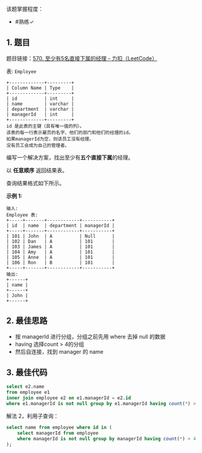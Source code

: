 
该题掌握程度：
- #熟练✓
## 1. 题目
题目链接：[570. 至少有5名直接下属的经理 - 力扣（LeetCode）](https://leetcode.cn/problems/managers-with-at-least-5-direct-reports/description/)

表: `Employee`

```
+-------------+---------+
| Column Name | Type    |
+-------------+---------+
| id          | int     |
| name        | varchar |
| department  | varchar |
| managerId   | int     |
+-------------+---------+
id 是此表的主键（具有唯一值的列）。
该表的每一行表示雇员的名字、他们的部门和他们的经理的id。
如果managerId为空，则该员工没有经理。
没有员工会成为自己的管理者。
```



编写一个解决方案，找出至少有**五个直接下属**的经理。

以 **任意顺序** 返回结果表。

查询结果格式如下所示。



**示例 1:**

```
输入:
Employee 表:
+-----+-------+------------+-----------+
| id  | name  | department | managerId |
+-----+-------+------------+-----------+
| 101 | John  | A          | Null      |
| 102 | Dan   | A          | 101       |
| 103 | James | A          | 101       |
| 104 | Amy   | A          | 101       |
| 105 | Anne  | A          | 101       |
| 106 | Ron   | B          | 101       |
+-----+-------+------------+-----------+
输出:
+------+
| name |
+------+
| John |
+------+
```

## 2. 最佳思路

- 按 managerId 进行分组，分组之前先用 where 去掉 null 的数据
- having 选择count > 4的分组
- 然后自连接，找到 manager 的 name

## 3. 最佳代码

```sql
select e2.name
from employee e1
inner join employee e2 on e1.managerId = e2.id
where e1.managerId is not null group by e1.managerId having count(*) > 4;
```

解法 2，利用子查询：
```sql
select name from employee where id in (
    select managerId from employee
    where managerId is not null group by managerId having count(*) > 4
);
```